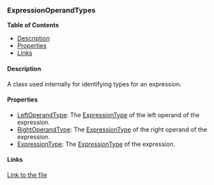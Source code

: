 ### ExpressionOperandTypes

**Table of Contents**
- [Description](#description)
- [Properties](#properties)
- [Links](#links)

#### Description

A class used internally for identifying types for an expression. 

#### Properties

- [LeftOperandType](../api/HL7Tools.ExpressionOperandTypes.html#HL7Tools_ExpressionOperandTypes_LeftOperandType): The [ExpressionType](../api/HL7Tools.ExpressionType.html) of the left operand of the expression.
- [RightOperandType](../api/HL7Tools.ExpressionOperandTypes.html#HL7Tools_ExpressionOperandTypes_RightOperandType): The [ExpressionType](../api/HL7Tools.ExpressionType.html) of the right operand of the expression.
- [ExpressionType](../api/HL7Tools.ExpressionOperandTypes.html#HL7Tools_ExpressionOperandTypes_ExpressionType): The [ExpressionType](../api/HL7Tools.ExpressionType.html) of the expression.

#### Links

[Link to the file](../api/HL7Tools.ExpressionOperandTypes.html)